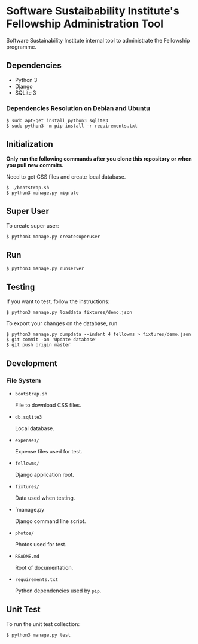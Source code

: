 # Software Sustaibability Institute's Fellowship Administration Tool

Software Sustainability Institute internal tool to administrate the Fellowship
programme.

## Dependencies

- Python 3
- Django
- SQLite 3

### Dependencies Resolution on Debian and Ubuntu

~~~
$ sudo apt-get install python3 sqlite3
$ sudo python3 -m pip install -r requirements.txt
~~~

## Initialization

**Only run the following commands after you clone this repository
or when you pull new commits.**

Need to get CSS files and create local database.

~~~
$ ./bootstrap.sh
$ python3 manage.py migrate
~~~

## Super User

To create super user:

~~~
$ python3 manage.py createsuperuser
~~~

## Run

~~~
$ python3 manage.py runserver
~~~

## Testing

If you want to test, follow the instructions:

~~~
$ python3 manage.py loaddata fixtures/demo.json
~~~

To export your changes on the database, run

~~~
$ python3 manage.py dumpdata --indent 4 fellowms > fixtures/demo.json
$ git commit -am 'Update database'
$ git push origin master
~~~

## Development

### File System

- `bootstrap.sh`

  File to download CSS files.

- `db.sqlite3`

  Local database.

- `expenses/`

  Expense files used for test.

- `fellowms/`

  Django application root.

- `fixtures/`

  Data used when testing.

- `manage.py

  Django command line script.

- `photos/`

  Photos used for test.

- `README.md`

  Root of documentation.

- `requirements.txt`

  Python dependencies used by `pip`.

## Unit Test

To run the unit test collection:

~~~
$ python3 manage.py test
~~~

